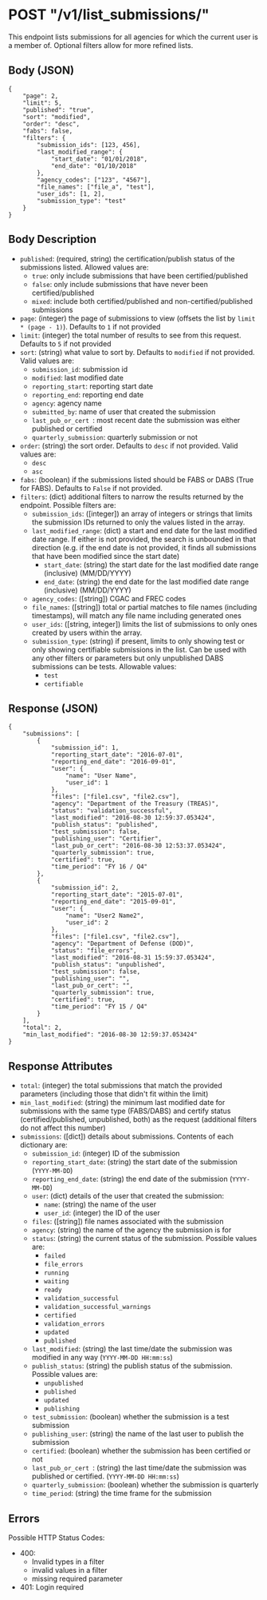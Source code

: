 # POST "/v1/list\_submissions/"
This endpoint lists submissions for all agencies for which the current user is a member of. Optional filters allow for more refined lists.

## Body (JSON)
```
{
    "page": 2,
    "limit": 5,
    "published": "true",
    "sort": "modified",
    "order": "desc",
    "fabs": false,
    "filters": {
        "submission_ids": [123, 456],
        "last_modified_range": {
            "start_date": "01/01/2018",
            "end_date": "01/10/2018"
        },
        "agency_codes": ["123", "4567"],
        "file_names": ["file_a", "test"],
        "user_ids": [1, 2],
        "submission_type": "test"
    }
}
```

## Body Description

- `published`: (required, string) the certification/publish status of the submissions listed. Allowed values are:
    - `true`: only include submissions that have been certified/published
    - `false`: only include submissions that have never been certified/published
    - `mixed`: include both certified/published and non-certified/published submissions
- `page`: (integer) the page of submissions to view (offsets the list by `limit * (page - 1)`). Defaults to `1` if not provided
- `limit`: (integer) the total number of results to see from this request. Defaults to `5` if not provided
- `sort`: (string) what value to sort by. Defaults to `modified` if not provided. Valid values are:
    - `submission_id`: submission id
    - `modified`: last modified date
    - `reporting_start`: reporting start date
    - `reporting_end`: reporting end date
    - `agency`: agency name
    - `submitted_by`: name of user that created the submission
    - `last_pub_or_cert `: most recent date the submission was either published or certified
    - `quarterly_submission`: quarterly submission or not
- `order`: (string) the sort order. Defaults to `desc` if not provided. Valid values are:
    - `desc`
    - `asc`
- `fabs`: (boolean) if the submissions listed should be FABS or DABS (True for FABS). Defaults to `False` if not provided.
- `filters`: (dict) additional filters to narrow the results returned by the endpoint. Possible filters are:
    - `submission_ids`: ([integer]) an array of integers or strings that limits the submission IDs returned to only the values listed in the array.
    - `last_modified_range`: (dict) a start and end date for the last modified date range. If either is not provided, the search is unbounded in that direction (e.g. if the end date is not provided, it finds all submissions that have been modified since the start date)
        - `start_date`: (string) the start date for the last modified date range (inclusive) (MM/DD/YYYY)
        - `end_date`: (string) the end date for the last modified date range (inclusive) (MM/DD/YYYY)
    - `agency_codes`: ([string]) CGAC and FREC codes
    - `file_names`: ([string]) total or partial matches to file names (including timestamps), will match any file name including generated ones
    - `user_ids`: ([string, integer]) limits the list of submissions to only ones created by users within the array.
    - `submission_type`: (string) if present, limits to only showing test or only showing certifiable submissions in the list. Can be used with any other filters or parameters but only unpublished DABS submissions can be tests. Allowable values:
      - `test`
      - `certifiable`

## Response (JSON)
```
{
    "submissions": [
        {
            "submission_id": 1,
            "reporting_start_date": "2016-07-01",
            "reporting_end_date": "2016-09-01",
            "user": {
                "name": "User Name",
                "user_id": 1
            },
            "files": ["file1.csv", "file2.csv"],
            "agency": "Department of the Treasury (TREAS)",
            "status": "validation_successful",
            "last_modified": "2016-08-30 12:59:37.053424",
            "publish_status": "published",
            "test_submission": false,
            "publishing_user": "Certifier",
            "last_pub_or_cert": "2016-08-30 12:53:37.053424",
            "quarterly_submission": true,
            "certified": true,
            "time_period": "FY 16 / Q4"
        },
        {
            "submission_id": 2,
            "reporting_start_date": "2015-07-01",
            "reporting_end_date": "2015-09-01",
            "user": {
                "name": "User2 Name2",
                "user_id": 2
            },
            "files": ["file1.csv", "file2.csv"],
            "agency": "Department of Defense (DOD)",
            "status": "file_errors",
            "last_modified": "2016-08-31 15:59:37.053424",
            "publish_status": "unpublished",
            "test_submission": false,
            "publishing_user": "",
            "last_pub_or_cert": "",
            "quarterly_submission": true,
            "certified": true,
            "time_period": "FY 15 / Q4"
        }
    ],
    "total": 2,
    "min_last_modified": "2016-08-30 12:59:37.053424"
}
```

## Response Attributes

- `total`: (integer) the total submissions that match the provided parameters (including those that didn't fit within the limit)
- `min_last_modified`: (string) the minimum last modified date for submissions with the same type (FABS/DABS) and certify status (certified/published, unpublished, both) as the request (additional filters do not affect this number)
- `submissions`: ([dict]) details about submissions. Contents of each dictionary are:
    - `submission_id`: (integer) ID of the submission
    - `reporting_start_date`: (string) the start date of the submission (`YYYY-MM-DD`)
    - `reporting_end_date`: (string) the end date of the submission (`YYYY-MM-DD`)
    - `user`: (dict) details of the user that created the submission:
        - `name`: (string) the name of the user
        - `user_id`: (integer) the ID of the user
    - `files`: ([string]) file names associated with the submission
    - `agency`: (string) the name of the agency the submission is for
    - `status`: (string) the current status of the submission. Possible values are:
        - `failed`
        - `file_errors`
        - `running`
        - `waiting`
        - `ready`
        - `validation_successful`
        - `validation_successful_warnings`
        - `certified`
        - `validation_errors`
        - `updated`
        - `published`
    - `last_modified`: (string) the last time/date the submission was modified in any way (`YYYY-MM-DD HH:mm:ss`)
    - `publish_status`: (string) the publish status of the submission. Possible values are:
        - `unpublished`
        - `published`
        - `updated`
        - `publishing`
    - `test_submission`: (boolean) whether the submission is a test submission
    - `publishing_user`: (string) the name of the last user to publish the submission
    - `certified`: (boolean) whether the submission has been certified or not
    - `last_pub_or_cert `: (string) the last time/date the submission was published or certified. (`YYYY-MM-DD HH:mm:ss`)
    - `quarterly_submission`: (boolean) whether the submission is quarterly
    - `time_period`: (string) the time frame for the submission

## Errors
Possible HTTP Status Codes:

- 400:
    - Invalid types in a filter
    - invalid values in a filter
    - missing required parameter
- 401: Login required
